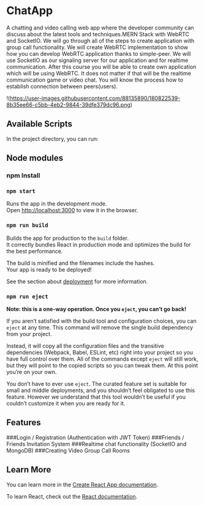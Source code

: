 # ChatApp

A chatting and video calling web app where the developer community can discuss about the latest tools and techniques.MERN Stack with WebRTC and SocketIO.  We will go through all of the steps to create application with group call functionality. We will create WebRTC implementation to show how you can develop WebRTC application thanks to simple-peer.  We will use  SocketIO as our signaling server for our application and for realtime communication. After this course you will be able to create own application which will be using WebRTC. It does not matter if that will be the realtime communication game or video chat. You will know the process how to establish connection between peers(users).

!(https://user-images.githubusercontent.com/88135890/180822539-8b35ee66-c5bb-4eb2-9844-39dfe379dc96.png)


## Available Scripts

In the project directory, you can run:

## Node modules
### npm Install

### `npm start`

Runs the app in the development mode.<br />
Open [http://localhost:3000](http://localhost:3000) to view it in the browser.

### `npm run build`

Builds the app for production to the `build` folder.<br />
It correctly bundles React in production mode and optimizes the build for the best performance.

The build is minified and the filenames include the hashes.<br />
Your app is ready to be deployed!

See the section about [deployment](https://facebook.github.io/create-react-app/docs/deployment) for more information.

### `npm run eject`

**Note: this is a one-way operation. Once you `eject`, you can’t go back!**

If you aren’t satisfied with the build tool and configuration choices, you can `eject` at any time. This command will remove the single build dependency from your project.

Instead, it will copy all the configuration files and the transitive dependencies (Webpack, Babel, ESLint, etc) right into your project so you have full control over them. All of the commands except `eject` will still work, but they will point to the copied scripts so you can tweak them. At this point you’re on your own.

You don’t have to ever use `eject`. The curated feature set is suitable for small and middle deployments, and you shouldn’t feel obligated to use this feature. However we understand that this tool wouldn’t be useful if you couldn’t customize it when you are ready for it.

## Features
###Login / Registration (Authentication with JWT Token)
###Friends / Friends Invitation System
###Realtime chat functionality (SocketIO and MongoDB)
###Creating Video Group Call Rooms

## Learn More

You can learn more in the [Create React App documentation](https://facebook.github.io/create-react-app/docs/getting-started).

To learn React, check out the [React documentation](https://reactjs.org/).
